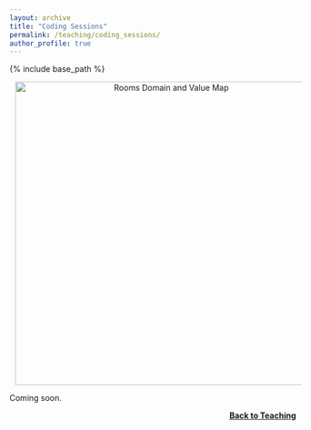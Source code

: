 ```yaml
---
layout: archive
title: "Coding Sessions"
permalink: /teaching/coding_sessions/
author_profile: true
---
```


{% include base_path %}
<p style="text-align:center;">
<img src="https://thomyphan.github.io/images/teaching/rooms_domain.png" style="width:400pt;padding-left:10px;"  alt="Rooms Domain and Value Map"/>
</p>

Coming soon.

<div style="float: right;">
    <a href="https://thomyphan.github.io/teaching/"><strong>Back to Teaching</strong></a>
</div>